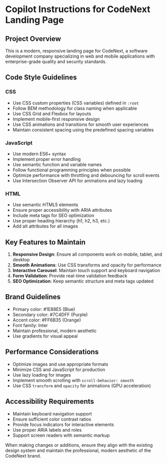 # Copilot Instructions for CodeNext Landing Page

<!-- Use this file to provide workspace-specific custom instructions to Copilot. For more details, visit https://code.visualstudio.com/docs/copilot/copilot-customization#_use-a-githubcopilotinstructionsmd-file -->

## Project Overview
This is a modern, responsive landing page for CodeNext, a software development company specializing in web and mobile applications with enterprise-grade quality and security standards.

## Code Style Guidelines

### CSS
- Use CSS custom properties (CSS variables) defined in `:root`
- Follow BEM methodology for class naming when applicable
- Use CSS Grid and Flexbox for layouts
- Implement mobile-first responsive design
- Use CSS animations and transitions for smooth user experiences
- Maintain consistent spacing using the predefined spacing variables

### JavaScript
- Use modern ES6+ syntax
- Implement proper error handling
- Use semantic function and variable names
- Follow functional programming principles when possible
- Optimize performance with throttling and debouncing for scroll events
- Use Intersection Observer API for animations and lazy loading

### HTML
- Use semantic HTML5 elements
- Ensure proper accessibility with ARIA attributes
- Include meta tags for SEO optimization
- Use proper heading hierarchy (h1, h2, h3, etc.)
- Add alt attributes for all images

## Key Features to Maintain
1. **Responsive Design**: Ensure all components work on mobile, tablet, and desktop
2. **Smooth Animations**: Use CSS transforms and opacity for performance
3. **Interactive Carousel**: Maintain touch support and keyboard navigation
4. **Form Validation**: Provide real-time validation feedback
5. **SEO Optimization**: Keep semantic structure and meta tags updated

## Brand Guidelines
- Primary color: #1E88E5 (Blue)
- Secondary color: #7C4DFF (Purple) 
- Accent color: #FF6B35 (Orange)
- Font family: Inter
- Maintain professional, modern aesthetic
- Use gradients for visual appeal

## Performance Considerations
- Optimize images and use appropriate formats
- Minimize CSS and JavaScript for production
- Use lazy loading for images
- Implement smooth scrolling with `scroll-behavior: smooth`
- Use CSS `transform` and `opacity` for animations (GPU acceleration)

## Accessibility Requirements
- Maintain keyboard navigation support
- Ensure sufficient color contrast ratios
- Provide focus indicators for interactive elements
- Use proper ARIA labels and roles
- Support screen readers with semantic markup

When making changes or additions, ensure they align with the existing design system and maintain the professional, modern aesthetic of the CodeNext brand.
